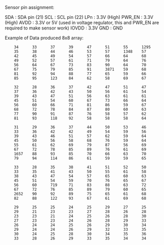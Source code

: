 


Sensor pin assignment:

SDA : SDA pin (21)
SCL : SCL pin (22)
LPn : 3.3V (High)
PWR_EN : 3.3V (High)
AVDD : 3.3V or 5V (used in voltage regulator, this and PWR_EN are required to make sensor work)
IOVDD : 3.3V
GND : GND


Example of Data produced 8x8 array:

        34      33      37      39      47      51      55      1295
        35      38      44      46      53      57      1348    57
        42      45      49      54      57      66      64      68
        49      52      57      61      71      79      64      76
        56      64      67      73      83      90      64      70
        67      75      79      85      91      3871    59      68
        81      92      94      88      77      65      59      66
        85      95      123     84      62      58      69      67

        32      28      36      37      42      47      51      47
        37      36      42      43      50      56      61      54
        39      43      47      51      56      63      61      61
        45      51      54      60      67      73      66      64
        56      60      66      71      81      86      59      67
        68      72      78      84      87      80      60      63
        77      90      91      87      76      58      57      62
        81      93      118     92      58      58      58      64

        31      29      36      37      44      50      53      46
        33      36      42      42      49      54      59      56
        39      43      46      51      57      62      59      64
        45      50      56      58      68      76      59      64
        55      61      62      69      79      87      56      69
        67      72      78      85      89      76      61      69
        1657    88      93      85      70      66      63      70
        79      94      114     86      61      59      59      65

        33      28      35      38      41      51      52      50
        33      35      41      43      50      55      61      58
        38      43      47      54      57      65      60      63
        45      51      54      59      70      76      65      67
        56      60      719     71      83      88      63      72
        67      72      76      85      89      79      60      65
        2652    90      92      89      75      65      61      68
        82      88      122     93      67      61      69      68

        29      25      25      24      25      29      27      25
        29      21      23      23      27      28      26      28
        23      23      21      24      25      26      28      30
        27      23      23      24      26      28      29      33
        26      24      24      25      26      29      30      34
        29      24      24      26      29      32      33      35
        30      24      25      28      30      34      35      36
        33      28      26      29      33      35      34      34


